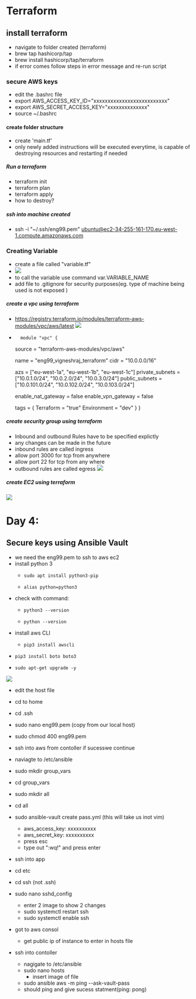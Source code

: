 # Terraform

## install terraform
- navigate to folder created (terraform)
- brew tap hashicorp/tap
- brew install hashicorp/tap/terraform
- if error comes follow steps in error message and re-run script
### secure AWS keys
- edit the .bashrc file
- export AWS_ACCESS_KEY_ID="xxxxxxxxxxxxxxxxxxxxxxxxxx"
- export AWS_SECRET_ACCESS_KEY="xxxxxxxxxxxxxx"
- source ~/.bashrc
#### create folder structure

- create 'main.tf'
- only newly added instructions will be executed everytime, is capable of destroying resources and restarting if needed

##### Run a terraform
- terraform init
- terraform plan
- terraform apply
- how to destroy?


##### ssh into machine created
-   ssh -i "~/.ssh/eng99.pem" ubuntu@ec2-34-255-161-170.eu-west-1.compute.amazonaws.com

### Creating Variable
- create a file called "variable.tf"
- ![](pics/variable_terraform.png)
- to call the variable use command var.VARIABLE_NAME
- add file to .gitignore for security purposes(eg. type of machine being used is not exposed  )
##### create a vpc using terraform
- https://registry.terraform.io/modules/terraform-aws-modules/vpc/aws/latest
![](pics/vpc_terraform.png)
-       module "vpc" {
  source = "terraform-aws-modules/vpc/aws"

  name = "eng99_vigneshraj_terraform"
  cidr = "10.0.0.0/16"

  azs             = ["eu-west-1a", "eu-west-1b", "eu-west-1c"]
  private_subnets = ["10.0.1.0/24", "10.0.2.0/24", "10.0.3.0/24"]
  public_subnets  = ["10.0.101.0/24", "10.0.102.0/24", "10.0.103.0/24"]

  enable_nat_gateway = false
  enable_vpn_gateway = false

  tags = {
    Terraform = "true"
    Environment = "dev"
  }
}
##### create security group using terraform
- Inbound and outbound Rules have to be specified explictly
- any changes can be made in the future
- inbound rules are called ingress
- allow port 3000 for tcp from anywhere
- allow port 22 for tcp from any where
- outbound rules are called egress
![](pics/security_group_terraform.png)




##### create EC2 using terraform
![](pics/ec2_terraform.png)

# Day 4:

## Secure keys using Ansible Vault
- we need the eng99.pem to ssh to aws ec2
- install python 3
  -     sudo apt install python3-pip
  -     alias python=python3
- check with command:
  -     python3 --version
  -     python --version
- install aws CLI
  -     pip3 install awscli
-     pip3 install boto boto3
-     sudo apt-get upgrade -y
![](pics/ansible_vault_key/set_up_vault.png)

- edit the host file

- cd to home
- cd .ssh
- sudo nano eng99.pem (copy from our local host)
- sudo chmod 400 eng99.pem
- ssh into aws from contoller if sucesswe continue
- naviagte to /etc/ansible
- sudo mkdir group_vars
- cd group_vars
- sudo mkdir all
- cd all
- sudo ansible-vault create pass.yml (this will take us inot vim)
  - aws_access_key: xxxxxxxxxx
  - aws_secret_key: xxxxxxxxxx
  - press esc 
  - type out ":wq!" and press enter

- ssh into app
- cd etc
- cd ssh  (not .ssh)
- sudo nano sshd_config
  - enter 2 image to show 2 changes
  - sudo systemctl restart ssh
  - sudo systemctl enable ssh
- got to aws consol
  - get public ip of instance to enter in hosts file

- ssh into contoller
  - nagigate to /etc/ansible
  - sudo nano hosts
    - insert image of file
  - sudo ansible aws -m ping --ask-vault-pass
  - should ping and give sucess statment(ping: pong)

